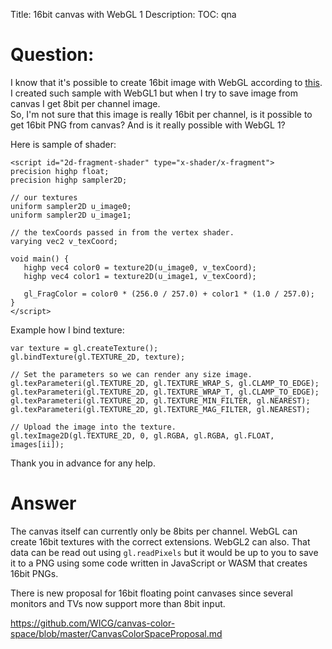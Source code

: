 Title: 16bit canvas with WebGL 1
Description:
TOC: qna

# Question:

I know that it's possible to create 16bit image with WebGL according to [this][1].  
I created such sample with WebGL1 but when I try to save image from canvas I get 8bit per channel image.  
So, I'm not sure that this image is really 16bit per channel, is it possible to get 16bit PNG from canvas? And is it really possible with WebGL 1?

Here is sample of shader:

    <script id="2d-fragment-shader" type="x-shader/x-fragment">
    precision highp float;
    precision highp sampler2D;
    
    // our textures
    uniform sampler2D u_image0;
    uniform sampler2D u_image1;
    
    // the texCoords passed in from the vertex shader.
    varying vec2 v_texCoord;
    
    void main() {
       highp vec4 color0 = texture2D(u_image0, v_texCoord);
       highp vec4 color1 = texture2D(u_image1, v_texCoord);
       
       gl_FragColor = color0 * (256.0 / 257.0) + color1 * (1.0 / 257.0);
    }
    </script>

Example how I bind texture:

    var texture = gl.createTexture();
    gl.bindTexture(gl.TEXTURE_2D, texture);

    // Set the parameters so we can render any size image.
    gl.texParameteri(gl.TEXTURE_2D, gl.TEXTURE_WRAP_S, gl.CLAMP_TO_EDGE);
    gl.texParameteri(gl.TEXTURE_2D, gl.TEXTURE_WRAP_T, gl.CLAMP_TO_EDGE);
    gl.texParameteri(gl.TEXTURE_2D, gl.TEXTURE_MIN_FILTER, gl.NEAREST);
    gl.texParameteri(gl.TEXTURE_2D, gl.TEXTURE_MAG_FILTER, gl.NEAREST);

    // Upload the image into the texture.
    gl.texImage2D(gl.TEXTURE_2D, 0, gl.RGBA, gl.RGBA, gl.FLOAT, images[ii]);

Thank you in advance for any help.

  [1]: https://stackoverflow.com/questions/6413744/looking-to-access-16-bit-image-data-in-javascript-webgl

# Answer

The canvas itself can currently only be 8bits per channel. WebGL can create 16bit textures with the correct extensions. WebGL2 can also. That data can be read out using `gl.readPixels` but it would be up to you to save it to a PNG using some code written in JavaScript or WASM that creates 16bit PNGs.

There is new proposal for 16bit floating point canvases since several monitors and TVs now support more than 8bit input.

https://github.com/WICG/canvas-color-space/blob/master/CanvasColorSpaceProposal.md
